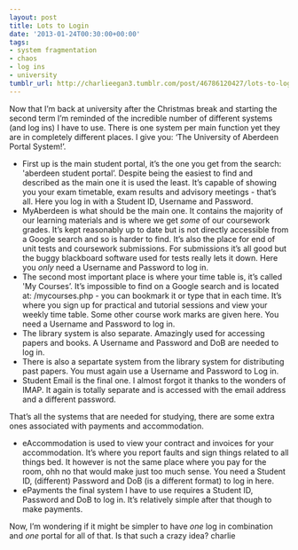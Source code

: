 ```yaml
---
layout: post
title: Lots to Login
date: '2013-01-24T00:30:00+00:00'
tags:
- system fragmentation
- chaos
- log ins
- university
tumblr_url: http://charlieegan3.tumblr.com/post/46786120427/lots-to-login
---
```

Now that I’m back at university after the Christmas break and starting the second term I’m reminded of the incredible number of different systems (and log ins) I have to use. There is one system per main function yet they are in completely different places. I give you: ‘The University of Aberdeen Portal System!’.

* First up is the main student portal, it’s the one you get from the search: 'aberdeen student portal’. Despite being the easiest to find and described as the main one it is used the least. It’s capable of showing you your exam timetable, exam results and advisory meetings - that’s all. Here you log in with a Student ID, Username and Password.
* MyAberdeen is what should be the main one. It contains the majority of our learning materials and is where we get _some_ of our coursework grades. It’s kept reasonably up to date but is not directly accessible from a Google search and so is harder to find. It’s also the place for end of unit tests and coursework submissions. For submissions it’s all good but the buggy blackboard software used for tests really lets it down. Here you _only_ need a Username and Password to log in.
* The second most important place is where your time table is, it’s called 'My Courses’. It’s impossible to find on a Google search and is located at: /mycourses.php - you can bookmark it or type that in each time. It’s where you sign up for practical and tutorial sessions and view your weekly time table. Some other course work marks are given here. You need a Username and Password to log in.
* The library system is also separate. Amazingly used for accessing papers and books. A Username and Password and DoB are needed to log in.
* There is also a separtate system from the library system for distributing past papers. You must again use a Username and Password to Log in. 
* Student Email is the final one. I almost forgot it thanks to the wonders of IMAP. It again is totally separate and is accessed with the email address and a different password.

That’s all the systems that are needed for studying, there are some extra ones associated with payments and accommodation.

* eAccommodation is used to view your contract and invoices for your accommodation. It’s where you report faults and sign things related to all things bed. It however is not the same place where you pay for the room, ohh no that would make just too much sense. You need a Student ID, (different) Password and DoB (is a different format) to log in here.
* ePayments the final system I have to use requires a Student ID, Password and DoB to log in. It’s relatively simple after that though to make payments.

Now, I’m wondering if it might be simpler to have _one_ log in combination and _one_ portal for all of that. Is that such a crazy idea?
charlie
